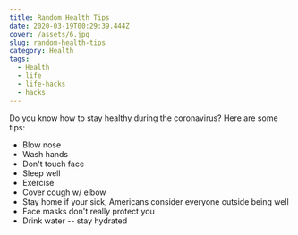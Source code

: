 ```yaml
---
title: Random Health Tips
date: 2020-03-19T00:29:39.444Z
cover: /assets/6.jpg
slug: random-health-tips
category: Health
tags:
  - Health
  - life
  - life-hacks
  - hacks
---
```

Do you know how to stay healthy during the coronavirus? Here are some tips:

* Blow nose
* Wash hands
* Don't touch face
* Sleep well
* Exercise
* Cover cough w/ elbow
* Stay home if your sick, Americans consider everyone outside being well
* Face masks don't really protect you
* Drink water -- stay hydrated
